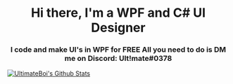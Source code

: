 <h1 align="center">Hi there, I'm a WPF and C# UI Designer</h1>
<div></div>
<h3 align="center">I code and make UI's in WPF for FREE
All you need to do is DM me on Discord: Ult!mate#0378</h3>

<!--
**UltimateBoi/UltimateBoi** is a ✨ _special_ ✨ repository because its `README.md` (this file) appears on your GitHub profile.

Here are some ideas to get you started:

- 🔭 I’m currently working on ...
- 🌱 I’m currently learning ...
- 👯 I’m looking to collaborate on ...
- 🤔 I’m looking for help with ...
- 💬 Ask me about ...
- 📫 How to reach me: ...
- 😄 Pronouns: ...
- ⚡ Fun fact: ...
-->

[![UltimateBoi's Github Stats](https://github-readme-stats.vercel.app/api?username=UltimateBoi&show_icons=true&theme=dark)](https://github.com/anuraghazra/github-readme-stats)
